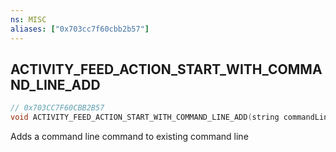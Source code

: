 ```yaml
---
ns: MISC
aliases: ["0x703cc7f60cbb2b57"]
---
```

## ACTIVITY_FEED_ACTION_START_WITH_COMMAND_LINE_ADD

```c
// 0x703CC7F60CBB2B57
void ACTIVITY_FEED_ACTION_START_WITH_COMMAND_LINE_ADD(string commandLineString);
```

Adds a command line command to existing command line

